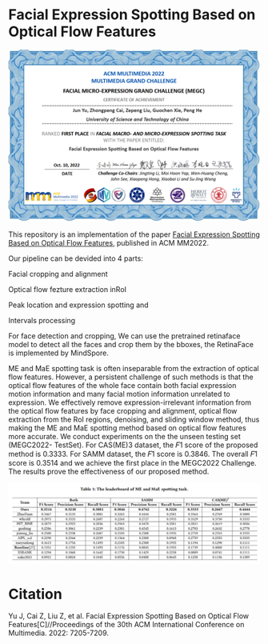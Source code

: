# Facial Expression Spotting Based on Optical Flow Features

<div align="center">

![pipeline](certificate.png)

</div>
<!-- <div align="center">

![pipeline](pipeline.png)

</div> -->

This repository is an implementation of the paper [Facial Expression Spotting Based on Optical Flow Features](https://dl.acm.org/doi/abs/10.1145/3503161.3551608), published in ACM MM2022. 

Our pipeline can be devided into 4 parts:

Facial cropping and alignment

Optical flow fezture extraction inRoI

Peak location and expression spotting and 
 
Intervals processing

For face detection and cropping, We can use the pretrained retinaface model to detect all the faces and crop them by the bboxes, the RetinaFace is implemented by MindSpore. 

ME and MaE spotting task is often inseparable from the extraction of optical flow features. However, a persistent challenge of
such methods is that the optical flow features of the whole face
contain both facial expression motion information and many facial
motion information unrelated to expression. We effectively remove
expression-irrelevant information from the optical flow features by
face cropping and alignment, optical flow extraction from the RoI
regions, denoising, and sliding window method, thus making the
ME and MaE spotting method based on optical flow features more
accurate.
We conduct experiments on the the unseen testing set (MEGC2022-
TestSet). For CAS(ME)3 dataset, the 𝐹1 score of the proposed method
is 0.3333. For SAMM dataset, the 𝐹1 score is 0.3846. The overall 𝐹1
score is 0.3514 and we achieve the first place in the MEGC2022
Challenge. The results prove the effectiveness of our proposed
method.

<div align="center">

![result](result.png)

</div>

# Citation
Yu J, Cai Z, Liu Z, et al. Facial Expression Spotting Based on Optical Flow Features[C]//Proceedings of the 30th ACM International Conference on Multimedia. 2022: 7205-7209.